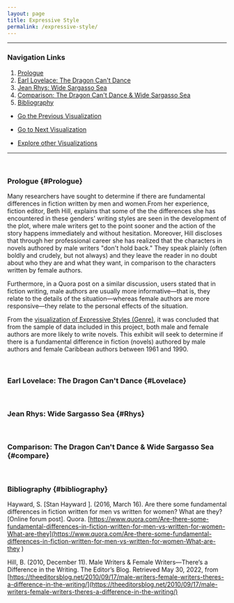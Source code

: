 ```yaml
---
layout: page
title: Expressive Style 
permalink: /expressive-style/
---
```


<style>
div {
  text-align: justify;
  text-justify: inter-word;
}
</style>

---------------------------------------------------
### Navigation Links

1. [Prologue](#Prologue)
2. [Earl Lovelace: The Dragon Can't Dance](#Lovelace)
3. [Jean Rhys: Wide Sargasso Sea](#Rhys)
4. [Comparison: The Dragon Can't Dance & Wide Sargasso Sea](#compare)
5. [Bibliography](#bibliography)

* [Go the Previous Visualization](/mhea_DH/ethnic-variances) 

* [Go to Next Visualization](/mhea_DH/thematic)

* [Explore other Visualizations](/mhea_DH/exhbits) 

-------------------------------------------------------
<br />

### Prologue {#Prologue}

Many researchers have sought to determine if there are fundamental differences in fiction written by men and women.From her experience, fiction editor, Beth Hill, explains that some of the the differences she has encountered in these genders' writing styles are seen in the development of the plot, where male writers get to the point sooner and the action of the story happens immediately and without hesitation. Moreover, Hill discloses that through her professional career she has realized that the characters in novels authored by male writers "don't hold back." They speak plainly (often boldly and crudely, but not always) and they leave the reader in no doubt about who they are and what they want, in comparison to the characters written by female authors.

Furthermore, in a Quora post on a similar discussion, users stated that in fiction writing, male authors are usually more informative—that is, they relate to the details of the situation—whereas female authors are more responsive—they relate to the personal effects of the situation.

From the [visualization of Expressive Styles (Genre)](/mhea_DH/genre), it was concluded that from the sample of data included in this project, both male and female authors are more likely to write novels. This exhibit will seek to determine if there is a fundamental difference in fiction (novels) authored by male authors and female Caribbean authors between 1961 and 1990.

<br />

###  Earl Lovelace: The Dragon Can't Dance {#Lovelace}

<br />

### Jean Rhys: Wide Sargasso Sea {#Rhys}

<br />

### Comparison: The Dragon Can't Dance & Wide Sargasso Sea {#compare}

<br />

### Bibliography {#bibliography}
Hayward, S. [Stan Hayward ]. (2016, March 16). Are there some fundamental differences in fiction written for men vs written for women? What are they? [Online forum post]. Quora. [https://www.quora.com/Are-there-some-fundamental-differences-in-fiction-written-for-men-vs-written-for-women-What-are-they](https://www.quora.com/Are-there-some-fundamental-differences-in-fiction-written-for-men-vs-written-for-women-What-are-they
)

Hill, B. (2010, December 11). Male Writers & Female Writers—There’s a Difference in the Writing. The Editor’s Blog. Retrieved May 30, 2022, from [https://theeditorsblog.net/2010/09/17/male-writers-female-writers-theres-a-difference-in-the-writing/](https://theeditorsblog.net/2010/09/17/male-writers-female-writers-theres-a-difference-in-the-writing/)

